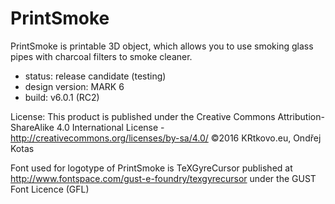 # PrintSmoke
PrintSmoke is printable 3D object, which allows you to use smoking glass pipes with charcoal filters to smoke cleaner.

- status: release candidate (testing)
- design version: MARK 6
- build: v6.0.1  (RC2)

License: This product is published under the Creative Commons Attribution-ShareAlike 4.0 International License - http://creativecommons.org/licenses/by-sa/4.0/
©2016 KRtkovo.eu, Ondřej Kotas

Font used for logotype of PrintSmoke is TeXGyreCursor published at http://www.fontspace.com/gust-e-foundry/texgyrecursor under the GUST Font Licence (GFL)
